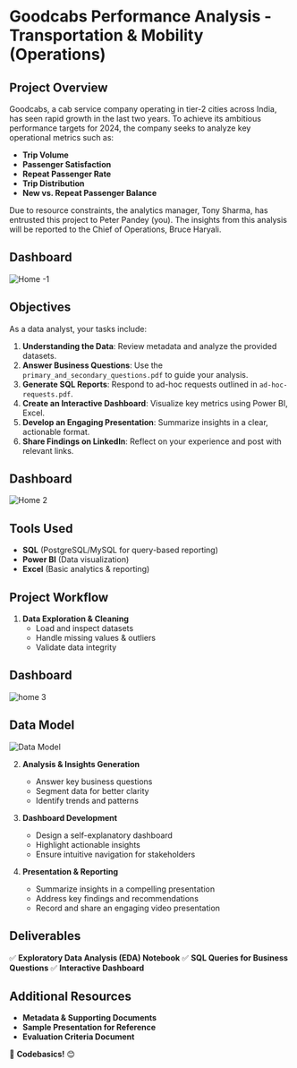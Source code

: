 # **Goodcabs Performance Analysis - Transportation & Mobility (Operations)**

## **Project Overview**
Goodcabs, a cab service company operating in tier-2 cities across India, has seen rapid growth in the last two years. To achieve its ambitious performance targets for 2024, the company seeks to analyze key operational metrics such as:

- **Trip Volume**
- **Passenger Satisfaction**
- **Repeat Passenger Rate**
- **Trip Distribution**
- **New vs. Repeat Passenger Balance**

Due to resource constraints, the analytics manager, Tony Sharma, has entrusted this project to Peter Pandey (you). The insights from this analysis will be reported to the Chief of Operations, Bruce Haryali.



## **Dashboard**
![Home -1](https://github.com/user-attachments/assets/9cf4f9af-15cd-4fcb-a335-0fd4f03be41f)

## **Objectives**
As a data analyst, your tasks include:
1. **Understanding the Data**: Review metadata and analyze the provided datasets.
2. **Answer Business Questions**: Use the `primary_and_secondary_questions.pdf` to guide your analysis.
3. **Generate SQL Reports**: Respond to ad-hoc requests outlined in `ad-hoc-requests.pdf`.
4. **Create an Interactive Dashboard**: Visualize key metrics using Power BI, Excel.
5. **Develop an Engaging Presentation**: Summarize insights in a clear, actionable format.
6. **Share Findings on LinkedIn**: Reflect on your experience and post with relevant links.

## **Dashboard**
![Home 2](https://github.com/user-attachments/assets/a706f010-cfc1-4893-b74a-e47f4ab3bf2a)

## **Tools Used**
- **SQL** (PostgreSQL/MySQL for query-based reporting)
- **Power BI** (Data visualization)
- **Excel** (Basic analytics & reporting)
  
## **Project Workflow**
1. **Data Exploration & Cleaning**
   - Load and inspect datasets
   - Handle missing values & outliers
   - Validate data integrity

## **Dashboard**

![home 3](https://github.com/user-attachments/assets/fcfa227d-e48b-48e8-acad-c5bf46028552)



## **Data Model**

![Data Model](https://github.com/user-attachments/assets/d6c990ff-e45f-480b-b647-b17da49ab35b)


2. **Analysis & Insights Generation**
   - Answer key business questions
   - Segment data for better clarity
   - Identify trends and patterns

3. **Dashboard Development**
   - Design a self-explanatory dashboard
   - Highlight actionable insights
   - Ensure intuitive navigation for stakeholders

4. **Presentation & Reporting**
   - Summarize insights in a compelling presentation
   - Address key findings and recommendations
   - Record and share an engaging video presentation

## **Deliverables**
✅ **Exploratory Data Analysis (EDA) Notebook**
✅ **SQL Queries for Business Questions**
✅ **Interactive Dashboard**



## **Additional Resources**
- **Metadata & Supporting Documents**
- **Sample Presentation for Reference**
- **Evaluation Criteria Document**

🚀 **Codebasics!** 😊

